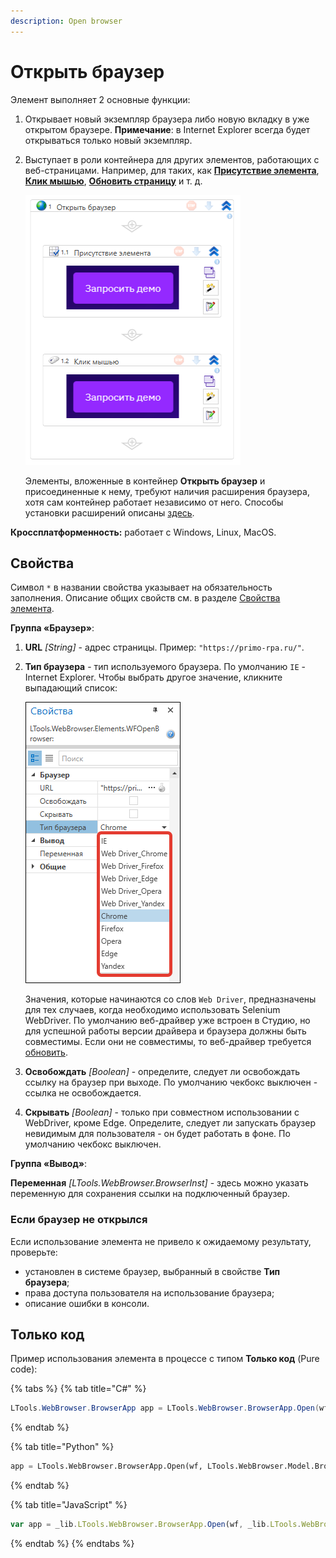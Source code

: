 ```yaml
---
description: Open browser
---
```


# Открыть браузер

Элемент выполняет 2 основные функции:
1. Открывает новый экземпляр браузера либо новую вкладку в уже открытом браузере. **Примечание**: в Internet Explorer всегда будет открываться только новый экземпляр.
2. Выступает в роли контейнера для других элементов, работающих с веб-страницами. Например, для таких, как [**Присутствие элемента**](https://docs.primo-rpa.ru/primo-rpa/g_elements/el_basic/els_uiinteraction/el_exists), [**Клик мышью**](https://docs.primo-rpa.ru/primo-rpa/g_elements/el_basic/els_uiinteraction/el_click), [**Обновить страницу**](https://docs.primo-rpa.ru/primo-rpa/g_elements/el_basic/els_browser/el_refresh) и т. д.


   ![](<../../../.gitbook/assets/open-browser-as-container-new.png>)

   Элементы, вложенные в контейнер **Открыть браузер** и присоединенные к нему, требуют наличия расширения браузера, хотя сам контейнер работает независимо от него. Способы установки расширений описаны [здесь](https://docs.primo-rpa.ru/primo-rpa/primo-studio/settings/plugin-install).

**Кроссплатформенность:** работает с Windows, Linux, MacOS.
   
## Свойства
Символ `*` в названии свойства указывает на обязательность заполнения. Описание общих свойств см. в разделе [Свойства элемента](https://docs.primo-rpa.ru/primo-rpa/primo-studio/process/elements#svoistva-elementa).

**Группа «Браузер»**:

1. **URL** *[String]* - адрес страницы. Пример: `"https://primo-rpa.ru/"`.
2. **Тип браузера** - тип используемого браузера. По умолчанию `IE` - Internet Explorer. Чтобы выбрать другое значение, кликните выпадающий список:

   ![](<../../../.gitbook/assets/open-browser-type-browser.png>)

   Значения, которые начинаются со слов `Web Driver`, предназначены для тех случаев, когда необходимо использовать Selenium WebDriver. По умолчанию веб-драйвер уже встроен в Студию, но для успешной работы версии драйвера и браузера должны быть совместимы. Если они не совместимы, то веб-драйвер требуется [обновить](https://docs.primo-rpa.ru/primo-rpa/primo-studio/settings/update-web-driver).
   
4. **Освобождать** *[Boolean]* - определите, следует ли освобождать ссылку на браузер при выходе. По умолчанию чекбокс выключен - ссылка не освобождается. 
5. **Скрывать** *[Boolean]* - только при совместном использовании с WebDriver, кроме Edge. Определите, следует ли запускать браузер невидимым для пользователя - он будет работать в фоне. По умолчанию чекбокс выключен. 
 
**Группа «Вывод»**:

**Переменная** *[LTools.WebBrowser.BrowserInst]* - здесь можно указать переменную для сохранения ссылки на подключенный браузер. 

### Если браузер не открылся

Если использование элемента не привело к ожидаемому результату, проверьте:

- установлен в системе браузер, выбранный в свойстве **Тип браузера**;
- права доступа пользователя на использование браузера;
- описание ошибки в консоли.

## Только код
Пример использования элемента в процессе с типом **Только код** (Pure code):

{% tabs %}
{% tab title="C#" %}
```csharp
LTools.WebBrowser.BrowserApp app = LTools.WebBrowser.BrowserApp.Open(wf, LTools.WebBrowser.Model.BrowserTypes.IE);
```
{% endtab %}

{% tab title="Python" %}
```python
app = LTools.WebBrowser.BrowserApp.Open(wf, LTools.WebBrowser.Model.BrowserTypes.IE)
```
{% endtab %}

{% tab title="JavaScript" %}
```javascript
var app = _lib.LTools.WebBrowser.BrowserApp.Open(wf, _lib.LTools.WebBrowser.Model.BrowserTypes.IE);
```
{% endtab %}
{% endtabs %}




